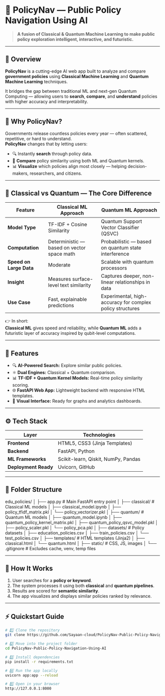 # 🧭 PolicyNav — Public Policy Navigation Using AI

> **A fusion of Classical & Quantum Machine Learning to make public policy exploration intelligent, interactive, and futuristic.**

---

## 🚀 Overview

**PolicyNav** is a cutting-edge AI web app built to analyze and compare **government policies** using **Classical Machine Learning** and **Quantum Machine Learning** techniques.

It bridges the gap between traditional ML and next-gen Quantum Computing — allowing users to **search**, **compare**, and **understand** policies with higher accuracy and interpretability.

---

## 🌌 Why PolicyNav?

Governments release countless policies every year — often scattered, repetitive, or hard to understand.  
**PolicyNav** changes that by letting users:
- 🔍 Instantly **search** through policy data.  
- 🤝 **Compare** policy similarity using both ML and Quantum kernels.  
- 📊 **Visualize** which policies align most closely — helping decision-makers, researchers, and citizens.

---

## 🧠 Classical vs Quantum — The Core Difference

| Feature | Classical ML Approach | Quantum ML Approach |
|----------|-----------------------|---------------------|
| **Model Type** | TF-IDF + Cosine Similarity | Quantum Support Vector Classifier (QSVC) |
| **Computation** | Deterministic — based on vector space math | Probabilistic — based on quantum state interference |
| **Speed on Large Data** | Moderate | Scalable with quantum processors |
| **Insight** | Measures surface-level text similarity | Captures deeper, non-linear relationships in data |
| **Use Case** | Fast, explainable predictions | Experimental, high-accuracy for complex policy structures |

👉 In short:  
**Classical ML** gives speed and reliability, while **Quantum ML** adds a futuristic layer of accuracy inspired by qubit-level computations.

---

## 🧩 Features
- 🔍 **AI-Powered Search:** Explore similar public policies.
- ⚛️ **Dual Engines:** Classical + Quantum comparison.
- 📊 **TF-IDF + Quantum Kernel Models:** Real-time policy similarity scoring.
- 🌐 **FastAPI Web App:** Lightweight backend with responsive HTML templates.
- 🎨 **Visual Interface:** Ready for graphs and analytics dashboards.

---

## ⚙️ Tech Stack

| Layer | Technologies |
|-------|---------------|
| **Frontend** | HTML5, CSS3 (Jinja Templates) |
| **Backend** | FastAPI, Python |
| **ML Frameworks** | Scikit-learn, Qiskit, NumPy, Pandas |
| **Deployment Ready** | Uvicorn, GitHub |

---

## 📁 Folder Structure

edu_policies/
│
├── app.py # Main FastAPI entry point
│
├── classical/ # Classical ML models
│ ├── classical_model.ipynb
│ ├── policy_tfidf_matrix.pkl
│ └── policy_vectorizer.pkl
│
├── quantum/ # Quantum ML models
│ ├── quantum_model.ipynb
│ ├── quantum_policy_kernel_matrix.pkl
│ ├── quantum_policy_qsvc_model.pkl
│ ├── policy_scaler.pkl
│ └── policy_pca.pkl
│
├── datasets/ # Policy datasets
│ ├── education_policies.csv
│ ├── train_policies.csv
│ └── test_policies.csv
│
├── templates/ # HTML templates (Jinja2)
│ ├── classical.html
│ └── quantum.html
│
├── static/ # CSS, JS, images
│
└── .gitignore # Excludes cache, venv, temp files


---

## 🧩 How It Works

1. User searches for a **policy or keyword**.  
2. The system processes it using both **classical** and **quantum pipelines**.  
3. Results are scored for **semantic similarity**.  
4. The app visualizes and displays similar policies ranked by relevance.

---

## ⚡ Quickstart Guide

```bash
# 1️⃣ Clone the repository
git clone https://github.com/Sayaan-cloud/PolicyNav-Public-Policy-Navigation-Using-AI.git

# 2️⃣ Move into the project folder
cd PolicyNav-Public-Policy-Navigation-Using-AI

# 3️⃣ Install dependencies
pip install -r requirements.txt

# 4️⃣ Run the app locally
uvicorn app:app --reload

# 5️⃣ Open in your browser
http://127.0.0.1:8000
